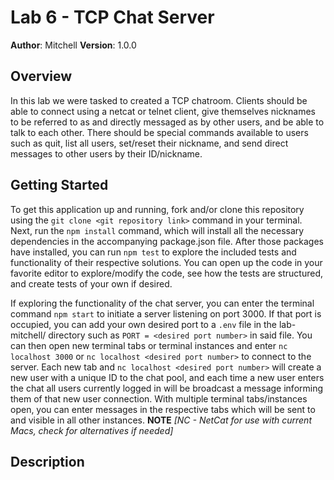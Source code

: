 # Lab 6 - TCP Chat Server

**Author**: Mitchell
**Version**: 1.0.0

## Overview
In this lab we were tasked to created a TCP chatroom. Clients should be able to connect using a netcat or telnet client, give themselves nicknames to be referred to as and directly messaged as by other users, and be able to talk to each other. There should be special commands available to users such as quit, list all users, set/reset their nickname, and send direct messages to other users by their ID/nickname.

## Getting Started
To get this application up and running, fork and/or clone this repository using the `git clone <git repository link>` command in your terminal. Next, run the `npm install` command, which will install all the necessary dependencies in the accompanying package.json file. After those packages have installed, you can run `npm test` to explore the included tests and functionality of their respective solutions. You can open up the code in your favorite editor to explore/modify the code, see how the tests are structured, and create tests of your own if desired.

If exploring the functionality of the chat server, you can enter the terminal command `npm start` to initiate a server listening on port 3000. If that port is occupied, you can add your own desired port to a `.env` file in the lab-mitchell/ directory such as `PORT = <desired port number>` in said file. You can then open new terminal tabs or terminal instances and enter `nc localhost 3000` or `nc localhost <desired port number>` to connect to the server. Each new tab and `nc localhost <desired port number>` will create a new user with a unique ID to the chat pool, and each time a new user enters the chat all users currently logged in will be broadcast a message informing them of that new user connection. With multiple terminal tabs/instances open, you can enter messages in the respective tabs which will be sent to and visible in all other instances.
**NOTE** _[NC - NetCat for use with current Macs, check for alternatives if needed]_

## Description